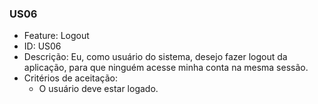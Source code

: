 ### US06

- Feature: Logout
- ID: US06
- Descrição: Eu, como usuário do sistema, desejo fazer logout da aplicação, para que ninguém acesse minha conta na mesma sessão.
- Critérios de aceitação:
  *  O usuário deve estar logado.
  